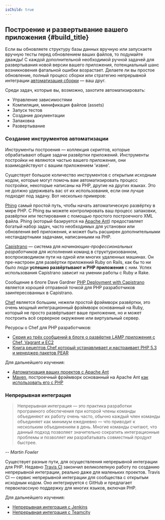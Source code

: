 ```yaml
---
isChild: true
---
```


## Построение и развертывание вашего приложения {#build_title}

Если вы обновляете структуру базы данных вручную или запускаете вручную тесты перед обновлением ваших файлов, то подумайте дважды! С каждой дополнительной необходимой ручной задачей для развертывания новой версии вашего приложения, потенциальный шанс возникновения фатальной ошибки возрастает. Делаете ли вы простое обновление, полный процесс сборки или стратегию непрерывной интеграции [автоматизация сборки](http://ru.wikipedia.org/wiki/%D0%90%D0%B2%D1%82%D0%BE%D0%BC%D0%B0%D1%82%D0%B8%D0%B7%D0%B0%D1%86%D0%B8%D1%8F_%D1%81%D0%B1%D0%BE%D1%80%D0%BA%D0%B8) &mdash; ваш друг.

Среди задач, которые вы, возможно, захотите автоматизировать:

* Управление зависимостями
* Компиляция, минификация файлов (assets)
* Запуск тестов
* Создание документации
* Запаковка
* Развертывание


### Создание инструментов автоматизации

Инструменты построения &mdash; коллекция скриптов, которые обрабатывают общие задачи развёртки приложений. Инструменты постройки не являются частью вашего приложения, они взаимодействуют с вашим приложением 'извне'.

Существует большое количество инструментов с открытым исходным кодом, которые могут помочь вам автоматизировать процесс постройки, некоторые написаны на PHP, другие на других языках. Это не должно удерживать вас от их использования, если они лучше подходят под задачу. Вот несколько примеров:

[Phing](http://www.phing.info/) самый простой путь, чтобы начать автоматическую развёртку в мире PHP. С Phing вы можете контролировать ваш процесс запаковки, развёртки или тестирования с помощью простого построечного XML файла. Phing (который базируется на [Apache Ant](http://ant.apache.org/)) предоставляет богатый набор задач, часто необходимых для установки или обновления веб приложения, и может быть расширен дополнительными нестандартными задачами, написанными на PHP.

[Capistrano](https://github.com/capistrano/capistrano/wiki) &mdash; система для *начинающих-профессиональных разработчиков* для исполнения команд в структуризованном, воспроизводимом пути на одной или многих удаленных машинах. Он пре-настроен для развёртки приложений Ruby on Rails, как бы то ни было люди **успешно развёртывают и PHP приложения** с ним. Успех использования Capistrano зависит на умении работы с Ruby и Rake. 

Сообщение в блоге Dave Gardner [PHP Deployment with Capistrano](http://www.davegardner.me.uk/blog/2012/02/13/php-deployment-with-capistrano/) является хорошей отправной точкой для PHP разработчиков заинтересованных в Capistrano.

[Chef](http://www.opscode.com/chef/) является большим, нежели простой фрэймворк развёртки, это очень мощный интеграционный фрэймворк основанный на Ruby, который не просто развёртывает ваше приложение, но и может построить всё серверное окружение или виртуальный сервер.

Ресурсы о Chef для PHP разработчиков:

* [Серия из трёх сообщений в блоге о развёртке LAMP приложения с Chef, Vagrant и EC2](http://www.jasongrimes.org/2012/06/managing-lamp-environments-with-chef-vagrant-and-ec2-1-of-3/)
* [Книга рецептов Chef который устанавливает и настраивает PHP 5.3 и менеджер пакетов PEAR](https://github.com/opscode-cookbooks/php)

Для дальнейшего изучения:

* [Автоматизация ваших проектов с Apache Ant](http://net.tutsplus.com/tutorials/other/automate-your-projects-with-apache-ant/)
* [Maven](http://maven.apache.org/), построечный фрэймворк основанный на Apache Ant [как использовать его с PHP](http://www.php-maven.org/)

### Непрерывная интеграция

> Непрерывная интеграция &mdash; это практика разработки програмного обеспечения при которой члены команды объединяют их
> работу очень часто, обычно каждый член команды объединяет как минимум ежедневно &mdash; что приводит к нескольким
> объединениям в день. Многие команды считают, что данный подход позволяет значительно сократить интеграционные
> проблемы и позволяет им разрабатывать совместный продукт быстрее.

*-- Martin Fowler*

Существует разные пути, для осуществления непрерывной интеграции для PHP. Недавно [Travis CI](https://travis-ci.org/) закончил великолепную работу по созданию непрерывной интеграции, реально даже для маленьких проектов. Travis CI &mdash; сервис непрерывной интеграции для сообщества с открытым исходным кодом. Оно интегрируется с GitHub и предлагает первоклассную поддержку для многих языков, включая PHP.

Для дальнейшего изучения:

* [Непрерывная интеграция с Jenkins](http://jenkins-ci.org/)
* [Непрерывная интеграция с Teamcity](http://www.jetbrains.com/teamcity/)
